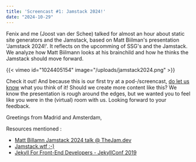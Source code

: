 ```yaml
---
title: 'Screencast #1: Jamstack 2024!'
date: "2024-10-29"
---
```

Fenix and me (Joost van der Schee) talked for almost an hour about static site generators and the Jamstack, based on Matt Biilman's presentation 'Jamstack 2024!'. It reflects on the upcomming of SSG's and the Jamstack. We analyze how Matt Biilmann looks at his brainchild and how he thinks the Jamstack should move forward.

{{< vimeo id="1024405154" image="/uploads/jamstack2024.png" >}}

Check it out! And because this is our first try at a pod-/screencast, [do let us know](mailto:joost@vdschee.nl) what you think of it! Should we create more content like this? We know the presentation is rough around the edges, but we wanted you to feel like you were in the (virtual) room with us. Looking forward to your feedback. 

Greetings from Madrid and Amsterdam,

Resources mentioned :

* [Matt Billamn Jamstack 2024 talk @ TheJam.dev](https://www.youtube.com/watch?v=j3uvh9994tc)
* [Jamstack.wtf :-)](https://jamstack.wtf)
* [Jekyll For Front-End Developers - JekyllConf 2019](https://www.youtube.com/watch?v=ztJJ1GSlYgI)
